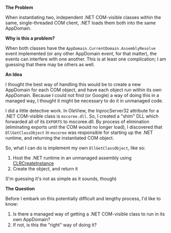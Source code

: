 **The Problem**

When instantiating two, independent .NET COM-visible classes within the same, single-threaded COM client, .NET loads them both into the same AppDomain.

**Why is this a problem?**

When both classes have the `AppDomain.CurrentDomain.AssemblyResolve` event implemented (or any other AppDomain event, for that matter), the events can interfere with one another.  This is at least one complication; I am guessing that there may be others as well.

**An Idea**

I thought the best way of handling this would be to create a new AppDomain for each COM object, and have each object run within its own AppDomain.  Because I could not find (or Google) a way of doing this in a managed way, I thought it might be necessary to do it in unmanaged code.

I did a little detective work.  In OleView, the InprocServer32 attribute for a .NET COM-visible class is `mscoree.dll`.  So, I created a "shim" DLL which forwarded all of its `EXPORTS` to mscoree.dll.  By process of elimination (eliminating exports until the COM would no longer load), I discovered that `DllGetClassObject` in `mscoree` was responsible for starting up the .NET runtime, and returning the instantiated COM object.

So, what I can do is implement my own `DllGetClassObject`, like so:

1. Host the .NET runtime in an unmanaged assembly using [CLRCreateInstance](https://msdn.microsoft.com/en-us/library/dd233134(v=vs.110).aspx)
1. Create the object, and return it

(I'm guessing it's not as simple as it sounds, though)

**The Question**

Before I embark on this potentially difficult and lengthy process, I'd like to know:

1. Is there a managed way of getting a .NET COM-visible class to run in its own AppDomain?
1. If not, is this the "right" way of doing it?
